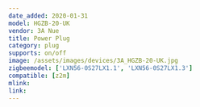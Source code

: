 ```yaml
---
date_added: 2020-01-31
model: HGZB-20-UK
vendor: 3A Nue
title: Power Plug
category: plug
supports: on/off
image: /assets/images/devices/3A_HGZB-20-UK.jpg
zigbeemodel: ['LXN56-0S27LX1.1', 'LXN56-0S27LX1.3']
compatible: [z2m]
mlink: 
link:
---
```

